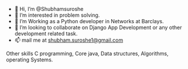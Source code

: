 - 👋 Hi, I’m @Shubhamsuroshe
- 👀 I’m interested in problem solving.
- 🌱 I’m Working as a Python developer in Networks at Barclays.
- 💞️ I’m looking to collaborate on Django App Development or any other development related task.
- 📫 mail me at shubham.suroshe1@gmail.com

Other skills C programming, Core java, Data structures, Algorithms, operating Systems.

<!---
Shubhamsuroshe/Shubhamsuroshe is a ✨ special ✨ repository because its `README.md` (this file) appears on your GitHub profile.
You can click the Preview link to take a look at your changes.
--->

